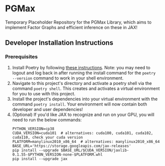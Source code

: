 # PGMax
Temporary Placeholder Repository for the PGMax Library, which aims to implement Factor Graphs and efficient inference on these in JAX!

## Developer Installation Instructions
### Prerequisites
1. Install Poetry by following [these instructions](https://python-poetry.org/docs/). Note: you may need to logout and log back in after running the install command for the `poetry --version` command to work in your shell environment.
1. Navigate to this project's directory and activate a poetry shell via the command `poetry shell`. This creates and activates a virtual environment for you to use with this project.
1. Install the project's dependencies into your virtual environment with the command `poetry install`. Your environment will now contain both developer and user dependencies!
1. (Optional) If you'd like JAX to recognize and run on your GPU, you will need to run the below commands:
    ```
    PYTHON_VERSION=cp38  
    CUDA_VERSION=cuda101  # alternatives: cuda100, cuda101, cuda102, cuda110, check your cuda version
    PLATFORM=manylinux2010_x86_64  # alternatives: manylinux2010_x86_64
    BASE_URL='https://storage.googleapis.com/jax-releases'
    pip install --upgrade $BASE_URL/$CUDA_VERSION/jaxlib-0.1.55-$PYTHON_VERSION-none-$PLATFORM.whl
    pip install --upgrade jax
    ```
